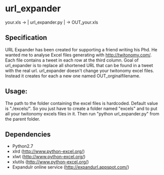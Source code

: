 url_expander
============

your.xls -> | url_expander.py | -> OUT_your.xls

Specification
-------------
URL Expander has been created for supporting a friend writing his Phd.
He wanted me to analyse Excel files generating with http://twitonomy.com/.
Each file contains a tweet in each row at the third column.
Goal of url_expander is to replace all shortened URL that can be found in a tweet with the real url.
url_expander doesn't change your twitonomy excel files. Instead it creates for each a new one named OUT_orginalfilename.

Usage:
------
The path to the folder containing the excel files is hardcoded. Default value is "./excels/".
So you just have to create a folder named "excels" and to put all your twitonomy excels files in it.
Then run "python url_expander.py" from the parent folder.

Dependencies
------------
- Python2.7
- xlrd (http://www.python-excel.org/)
- xlwt (http://www.python-excel.org/)
- xlutils (http://www.python-excel.org/)
- Expandulr online service (http://expandurl.appspot.com/)
